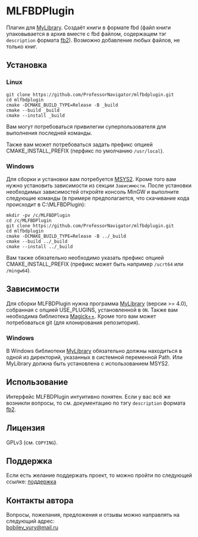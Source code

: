 # MLFBDPlugin

Плагин для [MyLibrary](https://github.com/ProfessorNavigator/mylibrary). Создаёт книги в формате fbd (файл книги упаковывается в архив вместе с fbd файлом, содержащем тэг `description` формата [fb2](https://github.com/gribuser/fb2)). Возможно добавление любых файлов, не только книг.

## Установка
### Linux
`git clone https://github.com/ProfessorNavigator/mlfbdplugin.git` \
`cd mlfbdplugin` \
`cmake -DCMAKE_BUILD_TYPE=Release -B _build`\
`cmake --build _build`\
`cmake --install _build`

Вам могут потребоваться привилегии суперпользователя для выполнения последней команды.

Также вам может потребоваться задать префикс опцией CMAKE_INSTALL_PREFIX (перфикс по умолчанию `/usr/local`).

### Windows
Для сборки и установки вам потребуется [MSYS2](https://www.msys2.org/). Кроме того вам нужно установить зависимости из секции `Зависимости`. После установки необходимых зависимостей откройте консоль MinGW и выполните следующие команды (в примере предполагается, что скачивание кода происходит в C:\MLFBDPlugin):

`mkdir -pv /c/MLFBDPlugin`\
`cd /c/MLFBDPlugin` \
`git clone https://github.com/ProfessorNavigator/mlfbdplugin.git` \
`cd mlfbdplugin`\
`cmake -DCMAKE_BUILD_TYPE=Release -B ../_build`\
`cmake --build ../_build`\
`cmake --install ../_build`

Вам также обязательно необходимо указать префикс опцией CMAKE_INSTALL_PREFIX (префикс может быть например `/ucrt64` или `/mingw64`).

## Зависимости
Для сборки MLFBDPlugin нужна программа [MyLibrary](https://github.com/ProfessorNavigator/mylibrary) (версии >= 4.0), собранная с опцией USE_PLUGINS, установленной в `ON`. Также вам необходима библиотека [Magick++](https://imagemagick.org/Magick++/). Кроме того вам может потребоваться git (для клонирования репозитория).

### Windows
В Windows библиотеки [MyLibrary](https://github.com/ProfessorNavigator/mylibrary) обязательно должны находиться в одной из директорий, указанных в системной переменной Path. Или MyLibrary должна быть установлена с использованием MSYS2.

## Использование
Интерфейс MLFBDPlugin интуитивно понятен. Если у вас всё же возникли вопросы, то см. документацию по тэгу `description` формата [fb2](https://github.com/gribuser/fb2).

## Лицензия

GPLv3 (см. `COPYING`).

## Поддержка

Если есть желание поддержать проект, то можно пройти по следующей ссылке: [поддержка](https://yoomoney.ru/to/4100117795409573)

## Контакты автора

Вопросы, пожелания, предложения и отзывы можно направлять на следующий адрес: \
bobilev_yury@mail.ru 
